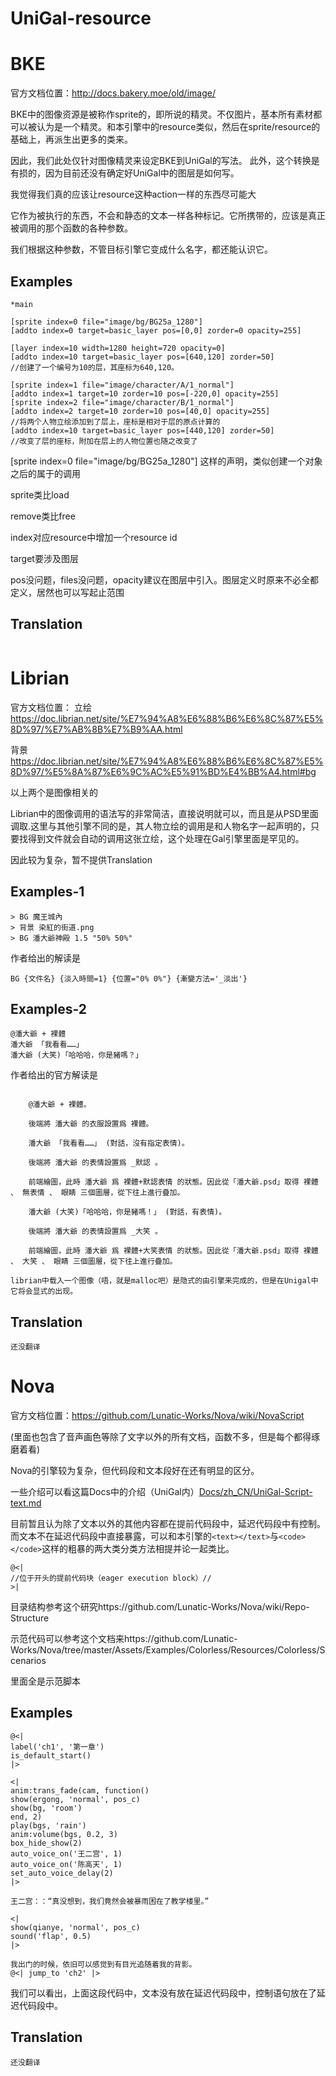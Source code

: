 # UniGal-resource

# BKE

官方文档位置：http://docs.bakery.moe/old/image/

BKE中的图像资源是被称作sprite的，即所说的精灵。不仅图片，基本所有素材都可以被认为是一个精灵。和本引擎中的resource类似，然后在sprite/resource的基础上，再派生出更多的类来。

因此，我们此处仅针对图像精灵来设定BKE到UniGal的写法。
此外，这个转换是有损的，因为目前还没有确定好UniGal中的图层是如何写。

我觉得我们真的应该让resource这种action一样的东西尽可能大

它作为被执行的东西，不会和静态的文本一样各种标记。它所携带的，应该是真正被调用的那个函数的各种参数。

我们根据这种参数，不管目标引擎它变成什么名字，都还能认识它。

## Examples

```
*main

[sprite index=0 file="image/bg/BG25a_1280"]
[addto index=0 target=basic_layer pos=[0,0] zorder=0 opacity=255]

[layer index=10 width=1280 height=720 opacity=0]
[addto index=10 target=basic_layer pos=[640,120] zorder=50]
//创建了一个编号为10的层，其座标为640,120。

[sprite index=1 file="image/character/A/1_normal"]
[addto index=1 target=10 zorder=10 pos=[-220,0] opacity=255]
[sprite index=2 file="image/character/B/1_normal"]
[addto index=2 target=10 zorder=10 pos=[40,0] opacity=255]
//将两个人物立绘添加到了层上，座标是相对于层的原点计算的
[addto index=10 target=basic_layer pos=[440,120] zorder=50]
//改变了层的座标，附加在层上的人物位置也随之改变了

```
[sprite index=0 file="image/bg/BG25a_1280"]
这样的声明，类似创建一个对象<resource>
之后的属于<action>的调用

sprite类比load

remove类比free

index对应resource中增加一个resource id

target要涉及图层

pos没问题，files没问题，opacity建议在图层中引入。图层定义时原来不必全都定义，居然也可以写起止范围

## Translation

```

```

# Librian

官方文档位置：
立绘 https://doc.librian.net/site/%E7%94%A8%E6%88%B6%E6%8C%87%E5%8D%97/%E7%AB%8B%E7%B9%AA.html

背景 https://doc.librian.net/site/%E7%94%A8%E6%88%B6%E6%8C%87%E5%8D%97/%E5%8A%87%E6%9C%AC%E5%91%BD%E4%BB%A4.html#bg

以上两个是图像相关的

Librian中的图像调用的语法写的非常简洁，直接说明就可以，而且是从PSD里面调取.这里与其他引擎不同的是，其人物立绘的调用是和人物名字一起声明的，只要找得到文件就会自动的调用这张立绘，这个处理在Gal引擎里面是罕见的。

因此较为复杂，暂不提供Translation

## Examples-1

```
> BG 魔王城內
> 背景 染紅的街道.png
> BG 潘大爺神殿 1.5 "50% 50%"
```
作者给出的解读是

```
BG {文件名} {淡入時間=1} {位置="0% 0%"} {漸變方法='_淡出'}
```
## Examples-2
```
@潘大爺 + 裸體    
潘大爺 「我看看……」
潘大爺 (大笑)「哈哈哈，你是豬嗎？」

```
作者给出的官方解读是
```

    @潘大爺 + 裸體。
    
    後端將 潘大爺 的衣服設置爲 裸體。
    
    潘大爺 「我看看……」 (對話，沒有指定表情)。
    
    後端將 潘大爺 的表情設置爲 _默認 。
    
    前端繪圖，此時 潘大爺 爲 裸體+默認表情 的狀態。因此從「潘大爺.psd」取得 裸體 、 無表情 、 眼睛 三個圖層，從下往上進行疊加。
    
    潘大爺 (大笑)「哈哈哈，你是豬嗎！」 (對話，有表情)。
    
    後端將 潘大爺 的表情設置爲 _大笑 。
    
    前端繪圖，此時 潘大爺 爲 裸體+大笑表情 的狀態。因此從「潘大爺.psd」取得 裸體 、 大笑 、 眼睛 三個圖層，從下往上進行疊加。

librian中载入一个图像（唔，就是malloc吧）是隐式的由引擎来完成的，但是在Unigal中它将会显式的出现。
```

## Translation

```
还没翻译
```

# Nova

官方文档位置：https://github.com/Lunatic-Works/Nova/wiki/NovaScript

(里面也包含了音声画色等除了文字以外的所有文档，函数不多，但是每个都得琢磨着看)

Nova的引擎较为复杂，但代码段和文本段好在还有明显的区分。

一些介绍可以看这篇Docs中的介绍（UniGal内）[Docs/zh_CN/UniGal-Script-text.md](https://github.com/Uni-Gal/UniGal-Script/blob/master/Docs/zh_CN/UniGal-Script-text.md)

目前暂且认为除了文本以外的其他内容都在提前代码段中，延迟代码段中有控制。而文本不在延迟代码段中直接暴露，可以和本引擎的```<text></text>```与```<code></code>```这样的粗暴的两大类分类方法相提并论一起类比。

```
@<|
//位于开头的提前代码块（eager execution block）//
>|
```

目录结构参考这个研究https://github.com/Lunatic-Works/Nova/wiki/Repo-Structure

示范代码可以参考这个文档来https://github.com/Lunatic-Works/Nova/tree/master/Assets/Examples/Colorless/Resources/Colorless/Scenarios

里面全是示范脚本

## Examples

```
@<|
label('ch1', '第一章')
is_default_start()
|>

<|
anim:trans_fade(cam, function()
show(ergong, 'normal', pos_c)
show(bg, 'room')
end, 2)
play(bgs, 'rain')
anim:volume(bgs, 0.2, 3)
box_hide_show(2)
auto_voice_on('王二宫', 1)
auto_voice_on('陈高天', 1)
set_auto_voice_delay(2)
|>

王二宫：：“真没想到，我们竟然会被暴雨困在了教学楼里。”

<|
show(qianye, 'normal', pos_c)
sound('flap', 0.5)
|>

我出门的时候，依旧可以感觉到有目光追随着我的背影。
@<| jump_to 'ch2' |>
```

我们可以看出，上面这段代码中，文本没有放在延迟代码段中，控制语句放在了延迟代码段中。

## Translation

```
还没翻译
```
